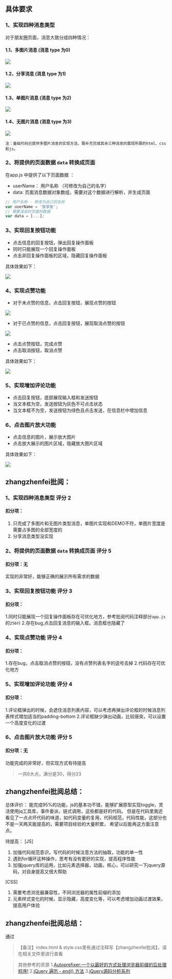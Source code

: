 ## 具体要求
### 1、实现四种消息类型
对于朋友圈页面，消息大致分成四种情况：
#### 1.1、多图片消息 (消息 type 为0)


![](http://coding.imweb.io/img/project/moments/type1.png)

#### 1.2、分享消息  (消息 type 为1)

![](http://coding.imweb.io/img/project/moments/type2.png)

#### 1.3、单图片消息 (消息 type 为2)

![](http://coding.imweb.io/img/project/moments/type3.png)

#### 1.4、无图片消息 (消息 type 为3)

![](http://coding.imweb.io/img/project/moments/type4.png)


`注：基础代码已提供多图片消息的实现方法，需补充完成其余三种消息的展现所需的html、css和js。`

### 2、将提供的页面数据 `data` 转换成页面
在app.js 中提供了以下页面数据 ：
- userName： 用户名称 （可修改为自己的名字）
- data: 页面消息数据对象数组，需要对这个数据进行解析，并生成页面

```javascript
// 用户名称 - 修改为自己的名称
var userName = '张学友';
// 需要渲染的页面的数据
var data = [...];
```


### 3、实现回复按钮功能
- 点击信息的回复按钮，弹出回复操作面板
- 同时只能展现一个回复操作面板
- 点击非回复操作面板的区域，隐藏回复操作面板

具体效果如下：

![](http://coding.imweb.io/img/project/moments/replypanel.gif)


### 4、实现点赞功能
- 对于未点赞的信息，点击回复按钮，展现点赞的按钮

![](http://coding.imweb.io/img/project/moments/icon-like.png)

- 对于已点赞的信息，点击回复按钮，展现取消点赞的按钮

![](http://coding.imweb.io/img/project/moments/icon-unlike.png)

- 点击点赞按钮，完成点赞
- 点击取消按钮，取消点赞

具体效果如下：


![](http://coding.imweb.io/img/project/moments/like.gif)


### 5、实现增加评论功能
- 点击回复按钮，底部展现输入框和发送按钮
- 当文本框为空，发送按钮为灰色不可点击状态
- 当文本框不为空，发送按钮为绿色且点击发送，在信息栏中增加信息

### 6、点击图片放大功能
- 点击信息的图片，展示放大图片
- 点击放大展示的图片区域，隐藏放大图片区域

具体效果如下：

![](http://coding.imweb.io/img/project/moments/pic.gif)


## zhangzhenfei批阅：

### 1、实现四种消息类型 评分 2
#### 扣分项：
1. 只完成了多图片和无图片类型消息，单图片实现和DEMO不符，单图片宽度是需要占多图的全部宽度的
2. 分享消息类型没实现

### 2、将提供的页面数据 `data` 转换成页面 评分 5
#### 扣分项：无
实现的非常好，能够正确的展示所有需求的数据

### 3、实现回复按钮功能 评分 3
#### 扣分项：
1.同时只能展现一个回复操作面板存在可优化地方，参考批阅代码注释部分`app.js`的`256行`
2.存在bug,点击回复消息的输入框，消息框也隐藏了

### 4、实现点赞功能 评分 4
#### 扣分项：
1.存在bug，点击取消点赞的按钮，没有点赞列表名字的逗号去掉
2.代码存在可优化地方

### 5、实现增加评论功能 评分 4
#### 扣分项：
1.评论框弹出的时候，会遮住消息列表内容，可以考虑再弹出评论框的时候消息列表样式增加适当的padding-bottom
2.评论框缺少弹出动画，比较唐突，可以设置一个高度变化的过渡


### 6、点击图片放大功能 评分 5
#### 扣分项：无
功能完成的非常好，但实现方式有待提高

> 一共6大点，满分是30，得分23

## zhangzhenfei批阅总结：
总体评价：
能完成95%的功能，js的基本功不错，能够扩展原型实现toggle，灵活使用jq工具库，事件委派，链式调用，这些都是好的代码。
但是在代码里我还看见了一点点坏代码的味道，如代码变量的复用，代码规范，代码性能，这部分也不是一天两天能提高的，需要项目经验的大量积累，
希望以后能再这方面注意点。

待提高：
[JS]
1. 加强代码规范意识，写代码的时候注意方法的抽取，功能的单一性
2. 遇到for循环这种操作，思考有没有更好的实现，提高程序性能
3. 加强jquery库的运用，比如元素选择器，动画，核心，可以研究一下jquery源码，对自身提高又很大帮助

[CSS]
1. 需要考虑浏览器兼容性，不同浏览器的属性前缀的添加
2. 元素样式变化的时候，显示隐藏，高度变化等，可以考虑增加动画过渡效果，提高用户体验

## zhangzhenfei批阅总结：
通过

>【备注】index.html & style.css里有通过注释写【zhangzhenfei批阅】，请在相关文件里进行查看

> 其他参考的资源
> 1.[Autoprefixer:一个以最好的方式处理浏览器前缀的后处理程序!]('http://www.cnblogs.com/aNd1coder/archive/2013/08/12/3252690.html')
> 2.[jQuery 遍历 - end() 方法]('http://www.w3school.com.cn/jquery/traversing_end.asp')
> 3.[jQuery源码分析系列](http://www.cnblogs.com/aaronjs/p/3279314.html)
